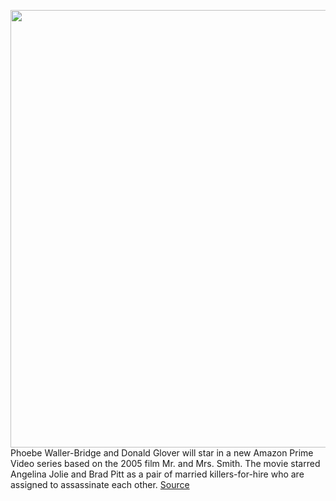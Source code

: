<img src='https://cdn.vox-cdn.com/thumbor/OWikYoNpQR0dbvqzRmcwJXvkU7o=/0x0:4000x4000/1200x800/filters:focal(1680x1680:2320x2320)/cdn.vox-cdn.com/uploads/chorus_image/image/68814576/1183526858.0.jpg' width='700px' /><br/>
Phoebe Waller-Bridge and Donald Glover will star in a new Amazon Prime Video series based on the 2005 film Mr. and Mrs. Smith. The movie starred Angelina Jolie and Brad Pitt as a pair of married killers-for-hire who are assigned to assassinate each other.
<a href='https://www.theverge.com/2021/2/13/22281597/phoebe-waller-bridge-donald-glover-amazon-mr-and-mrs-smith-series'> Source <a/>